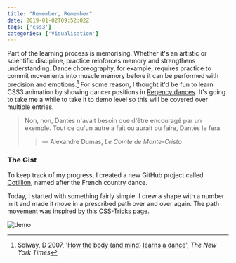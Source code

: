 ```yaml
---
title: "Remember, Remember"
date: 2019-01-02T09:52:02Z
tags: ['css3']
categories: ['Visualisation']
---
```


Part of the learning process is memorising. Whether it's an artistic or scientific discipline, practice reinforces memory and strengthens understanding. Dance choreography, for example, requires practice to commit movements into muscle memory before it can be performed with precision and emotions.[^1] For some reason, I thought it'd be fun to learn CSS3 animation by showing dancer positions in [Regency dances](https://en.wikipedia.org/wiki/Regency_dance). It's going to take me a while to take it to demo level so this will be covered over multiple entries.

> Non, non, Dantès n'avait besoin que d'être encouragé par un exemple. Tout ce qu'un autre a fait ou aurait pu faire, Dantès le fera.
>
>> &mdash; Alexandre Dumas, _Le Comte de Monte-Cristo_

### The Gist
To keep track of my progress, I created a new GitHub project called [Cotillion](https://github.com/macleinn/cotillion), named after the French country dance.

Today, I started with something fairly simple. I drew a shape with a number in it and made it move in a prescribed path over and over again. The path movement was inspired by [this CSS-Tricks page](https://css-tricks.com/almanac/properties/o/offset-path/).

![demo](/images/20190102-demo.gif)

[^1]: Solway, D 2007, '[How the body (and mind) learns a dance](https://www.nytimes.com/2007/05/28/arts/28iht-dance.html)', _The New York Times_